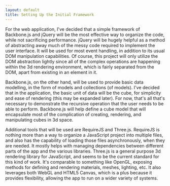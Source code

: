 ```yaml
---
layout: default
title: Setting Up the Initial Framework
---
```

For the web application, I've decided that a simple framework of Backbone.js and jQuery will be the most effective way to organize the code, while not sacrificing performance. jQuery will be hugely helpful as a method of abstracting away much of the messy code required to implement the user interface. It will be used for most event handling, in addition to its usual DOM manipulation capabilities. Of course, this project will only utilize the DOM abstraction lightly since all of the complex operations are happening within the 3d rendering environment, which is fairly separated from the DOM, apart from existing in an element in it.

Backbone.js, on the other hand, will be used to provide basic data modelling, in the form of models and collections (of models). I've decided that in the application, the basic unit of data will be the cube, for simplicity and ease of rendering (this may be expanded later). For now, that's all that's necessary to demonstrate the recursive operation that the user needs to be able to perform. Backbone.js will help define a cube model that will encapsulate most of the complication of creating, rendering, and manipulating cubes in 3d space.

Additional tools that will be used are RequireJS and Three.js. RequireJS is nothing more than a way to organize a JavaScript project into multiple files, and also has the capability of loading those files asynchronously, when they are needed. It mostly helps with managing dependencies between different parts of the app and the various libraries. Three.js is a general purpose 3d rendering library for JavaScript, and seems to be the current standard for this kind of work. It's comparable to something like OpenGL, exposing methods for defining and rendering materials, meshes, lighting, etc. It also leverages both WebGL and HTML5 Canvas, which is a plus because it provides flexibility, allowing the app to run on a wider variety of systems.
